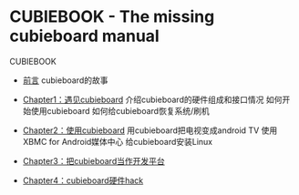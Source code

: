 CUBIEBOOK - The missing cubieboard manual
=========================================

CUBIEBOOK

* [前言](chapter0/README.md)
	cubieboard的故事

* [Chapter1：遇见cubieboard](chapter1/README.md)
	介绍cubieboard的硬件组成和接口情况
	如何开始使用cubieboard
	如何给cubieboard恢复系统/刷机

* [Chapter2：使用cubieboard](chapter2/README.md)
	用cubieboard把电视变成android TV
	使用XBMC for Android媒体中心
	给cubieboard安装Linux

* [Chapter3：把cubieboard当作开发平台](chapter3/README.md)
	

* [Chapter4：cubieboard硬件hack](chapter3/README.md)

